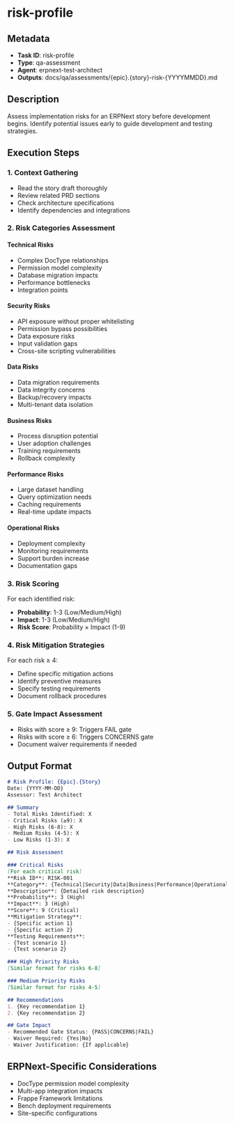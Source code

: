 # risk-profile

## Metadata
- **Task ID**: risk-profile
- **Type**: qa-assessment
- **Agent**: erpnext-test-architect
- **Outputs**: docs/qa/assessments/{epic}.{story}-risk-{YYYYMMDD}.md

## Description
Assess implementation risks for an ERPNext story before development begins. Identify potential issues early to guide development and testing strategies.

## Execution Steps

### 1. Context Gathering
- Read the story draft thoroughly
- Review related PRD sections
- Check architecture specifications
- Identify dependencies and integrations

### 2. Risk Categories Assessment

#### Technical Risks
- Complex DocType relationships
- Permission model complexity
- Database migration impacts
- Performance bottlenecks
- Integration points

#### Security Risks
- API exposure without proper whitelisting
- Permission bypass possibilities
- Data exposure risks
- Input validation gaps
- Cross-site scripting vulnerabilities

#### Data Risks
- Data migration requirements
- Data integrity concerns
- Backup/recovery impacts
- Multi-tenant data isolation

#### Business Risks
- Process disruption potential
- User adoption challenges
- Training requirements
- Rollback complexity

#### Performance Risks
- Large dataset handling
- Query optimization needs
- Caching requirements
- Real-time update impacts

#### Operational Risks
- Deployment complexity
- Monitoring requirements
- Support burden increase
- Documentation gaps

### 3. Risk Scoring
For each identified risk:
- **Probability**: 1-3 (Low/Medium/High)
- **Impact**: 1-3 (Low/Medium/High)
- **Risk Score**: Probability × Impact (1-9)

### 4. Risk Mitigation Strategies
For each risk ≥ 4:
- Define specific mitigation actions
- Identify preventive measures
- Specify testing requirements
- Document rollback procedures

### 5. Gate Impact Assessment
- Risks with score ≥ 9: Triggers FAIL gate
- Risks with score ≥ 6: Triggers CONCERNS gate
- Document waiver requirements if needed

## Output Format

```markdown
# Risk Profile: {Epic}.{Story}
Date: {YYYY-MM-DD}
Assessor: Test Architect

## Summary
- Total Risks Identified: X
- Critical Risks (≥9): X
- High Risks (6-8): X
- Medium Risks (4-5): X
- Low Risks (1-3): X

## Risk Assessment

### Critical Risks
[For each critical risk]
**Risk ID**: RISK-001
**Category**: {Technical|Security|Data|Business|Performance|Operational}
**Description**: {Detailed risk description}
**Probability**: 3 (High)
**Impact**: 3 (High)
**Score**: 9 (Critical)
**Mitigation Strategy**:
- {Specific action 1}
- {Specific action 2}
**Testing Requirements**:
- {Test scenario 1}
- {Test scenario 2}

### High Priority Risks
[Similar format for risks 6-8]

### Medium Priority Risks
[Similar format for risks 4-5]

## Recommendations
1. {Key recommendation 1}
2. {Key recommendation 2}

## Gate Impact
- Recommended Gate Status: {PASS|CONCERNS|FAIL}
- Waiver Required: {Yes|No}
- Waiver Justification: {If applicable}
```

## ERPNext-Specific Considerations
- DocType permission model complexity
- Multi-app integration impacts
- Frappe Framework limitations
- Bench deployment requirements
- Site-specific configurations